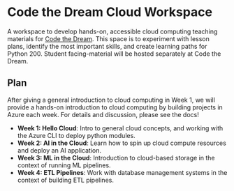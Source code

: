 # Code the Dream Cloud Workspace
A workspace to develop hands-on, accessible cloud computing teaching materials for [Code the Dream](https://codethedream.org/). This space is to experiment with lesson plans, identify the most important skills, and create learning paths for Python 200. Student facing-material will be hosted separately at Code the Dream. 

## Plan
After giving a general introduction to cloud computing in Week 1, we will provide a hands-on introduction to cloud computing by building projects in Azure each week. For details and discussion, please see the docs!

- **Week 1: Hello Cloud**: Intro to general cloud concepts, and working with the Azure CLI to deploy python modules.
- **Week 2: AI in the Cloud**: Learn how to spin up cloud compute resources and deploy an AI application.
- **Week 3: ML in the Cloud**: Introduction to cloud-based storage in the context of running ML pipelines. 
- **Week 4: ETL Pipelines**: Work with database management systems in the context of building ETL pipelines.  

